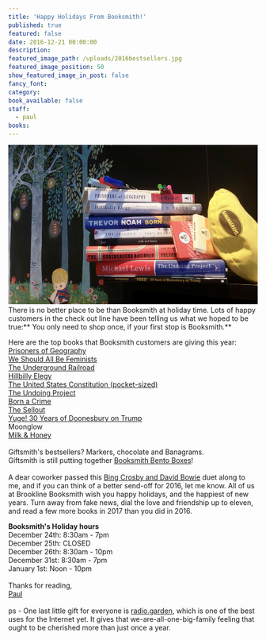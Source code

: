 ```yaml
---
title: 'Happy Holidays From Booksmith!'
published: true
featured: false
date: 2016-12-21 00:00:00
description:
featured_image_path: /uploads/2016bestsellers.jpg
featured_image_position: 50
show_featured_image_in_post: false
fancy_font:
category:
book_available: false
staff:
  - paul
books:
---
```



![](/uploads/versions/2016bestsellers---x----1000-637x---.jpg)There is no better place to be than Booksmith at holiday time. Lots of happy customers in the check out line have been telling us what we hoped to be true:​** You only need to shop once, if your first stop is Booksmith.**

Here are the top books that Booksmith customers are giving this year:
<br>[Prisoners of Geography](http://www.brooklinebooksmith-shop.com/book/9781501121470)
<br>[We Should All Be Feminists](http://www.brooklinebooksmith-shop.com/book/9781101911761)
<br>[The Underground Railroad](http://www.brooklinebooksmith-shop.com/book/9780385542364)
<br>[Hillbilly Elegy](http://www.brooklinebooksmith-shop.com/book/9780062300546)
<br>[The United States Constitution (pocket-sized)](http://www.brooklinebooksmith-shop.com/book/9781891743153)
<br>[The Undoing Project](http://www.brooklinebooksmith-shop.com/book/9780393254594)
<br>[Born a Crime](http://www.brooklinebooksmith-shop.com/book/9780399588174)
<br>[The Sellout](http://www.brooklinebooksmith-shop.com/book/9781250083258)
<br>[Yuge! 30 Years of Doonesbury on Trump](http://www.brooklinebooksmith-shop.com/book/9781449481339)
<br>Moonglow
<br>[Milk & Honey](http://www.brooklinebooksmith-shop.com/book/9781449474256)
<br>
<br>Giftsmith's bestsellers? Markers, chocolate and Banagrams.
<br>Giftsmith is still putting together [Booksmith Bento Boxes](https://www.brooklinebooksmith.com/holiday-gift-guide/2016/12/13/booksmith-bento-a-daily-holiday-gift-guide/)!
<br>
<br>A dear coworker passed this [Bing Crosby and David Bowie](https://www.youtube.com/watch?v=ADbJLo4x-tk) duet along to me, and if you can think of a better send-off for 2016, let me know. All of us at Brookline Booksmith wish you happy holidays, and the happiest of new years. Turn away from fake news, dial the love and friendship up to eleven, and read a few more books in 2017 than you did in 2016.

**Booksmith's Holiday hours**
<br>December 24th: 8:30am - 7pm
<br>December 25th: CLOSED
<br>December 26th: 8:30am - 10pm
<br>December 31st: 8:30am - 7pm
<br>January 1st: Noon - 10pm
<br>
<br>Thanks for reading,
<br>[Paul](http://www.ptpainter.com/)
<br>
<br>ps - One last little gift for everyone is [radio.garden](http://radio.garden/live/), which is one of the best uses for the Internet yet. It gives that we-are-all-one-big-family feeling that ought to be cherished more than just once a year.